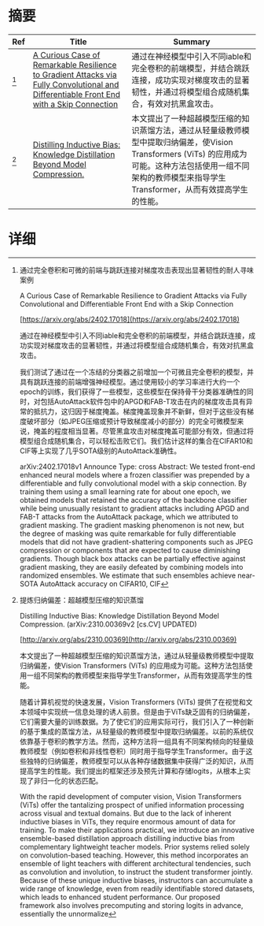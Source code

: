 # 摘要

| Ref | Title | Summary |
| --- | --- | --- |
| [^1] | [A Curious Case of Remarkable Resilience to Gradient Attacks via Fully Convolutional and Differentiable Front End with a Skip Connection](https://arxiv.org/abs/2402.17018) | 通过在神经模型中引入不同iable和完全卷积的前端模型，并结合跳跃连接，成功实现对梯度攻击的显著韧性，并通过将模型组合成随机集合，有效对抗黑盒攻击。 |
| [^2] | [Distilling Inductive Bias: Knowledge Distillation Beyond Model Compression.](http://arxiv.org/abs/2310.00369) | 本文提出了一种超越模型压缩的知识蒸馏方法，通过从轻量级教师模型中提取归纳偏差，使Vision Transformers (ViTs) 的应用成为可能。这种方法包括使用一组不同架构的教师模型来指导学生Transformer，从而有效提高学生的性能。 |

# 详细

[^1]: 通过完全卷积和可微的前端与跳跃连接对梯度攻击表现出显著韧性的耐人寻味案例

    A Curious Case of Remarkable Resilience to Gradient Attacks via Fully Convolutional and Differentiable Front End with a Skip Connection

    [https://arxiv.org/abs/2402.17018](https://arxiv.org/abs/2402.17018)

    通过在神经模型中引入不同iable和完全卷积的前端模型，并结合跳跃连接，成功实现对梯度攻击的显著韧性，并通过将模型组合成随机集合，有效对抗黑盒攻击。

    

    我们测试了通过在一个冻结的分类器之前增加一个可微且完全卷积的模型，并具有跳跃连接的前端增强神经模型。通过使用较小的学习率进行大约一个epoch的训练，我们获得了一些模型，这些模型在保持骨干分类器准确性的同时，对包括AutoAttack软件包中的APGD和FAB-T攻击在内的梯度攻击具有异常的抵抗力，这归因于梯度掩盖。梯度掩盖现象并不新鲜，但对于这些没有梯度破坏部分（如JPEG压缩或预计导致梯度减小的部分）的完全可微模型来说，掩盖的程度相当显著。尽管黑盒攻击对梯度掩盖可能部分有效，但通过将模型组合成随机集合，可以轻松击败它们。我们估计这样的集合在CIFAR10和CIF等上实现了几乎SOTA级别的AutoAttack准确性。

    arXiv:2402.17018v1 Announce Type: cross  Abstract: We tested front-end enhanced neural models where a frozen classifier was prepended by a differentiable and fully convolutional model with a skip connection. By training them using a small learning rate for about one epoch, we obtained models that retained the accuracy of the backbone classifier while being unusually resistant to gradient attacks including APGD and FAB-T attacks from the AutoAttack package, which we attributed to gradient masking. The gradient masking phenomenon is not new, but the degree of masking was quite remarkable for fully differentiable models that did not have gradient-shattering components such as JPEG compression or components that are expected to cause diminishing gradients.   Though black box attacks can be partially effective against gradient masking, they are easily defeated by combining models into randomized ensembles. We estimate that such ensembles achieve near-SOTA AutoAttack accuracy on CIFAR10, CIF
    
[^2]: 提炼归纳偏差：超越模型压缩的知识蒸馏

    Distilling Inductive Bias: Knowledge Distillation Beyond Model Compression. (arXiv:2310.00369v2 [cs.CV] UPDATED)

    [http://arxiv.org/abs/2310.00369](http://arxiv.org/abs/2310.00369)

    本文提出了一种超越模型压缩的知识蒸馏方法，通过从轻量级教师模型中提取归纳偏差，使Vision Transformers (ViTs) 的应用成为可能。这种方法包括使用一组不同架构的教师模型来指导学生Transformer，从而有效提高学生的性能。

    

    随着计算机视觉的快速发展，Vision Transformers (ViTs) 提供了在视觉和文本领域中实现统一信息处理的诱人前景。但是由于ViTs缺乏固有的归纳偏差，它们需要大量的训练数据。为了使它们的应用实际可行，我们引入了一种创新的基于集成的蒸馏方法，从轻量级的教师模型中提取归纳偏差。以前的系统仅依靠基于卷积的教学方法。然而，这种方法将一组具有不同架构倾向的轻量级教师模型（例如卷积和非线性卷积）同时用于指导学生Transformer。由于这些独特的归纳偏差，教师模型可以从各种存储数据集中获得广泛的知识，从而提高学生的性能。我们提出的框架还涉及预先计算和存储logits，从根本上实现了非归一化的状态匹配。

    With the rapid development of computer vision, Vision Transformers (ViTs) offer the tantalizing prospect of unified information processing across visual and textual domains. But due to the lack of inherent inductive biases in ViTs, they require enormous amount of data for training. To make their applications practical, we introduce an innovative ensemble-based distillation approach distilling inductive bias from complementary lightweight teacher models. Prior systems relied solely on convolution-based teaching. However, this method incorporates an ensemble of light teachers with different architectural tendencies, such as convolution and involution, to instruct the student transformer jointly. Because of these unique inductive biases, instructors can accumulate a wide range of knowledge, even from readily identifiable stored datasets, which leads to enhanced student performance. Our proposed framework also involves precomputing and storing logits in advance, essentially the unnormalize
    

